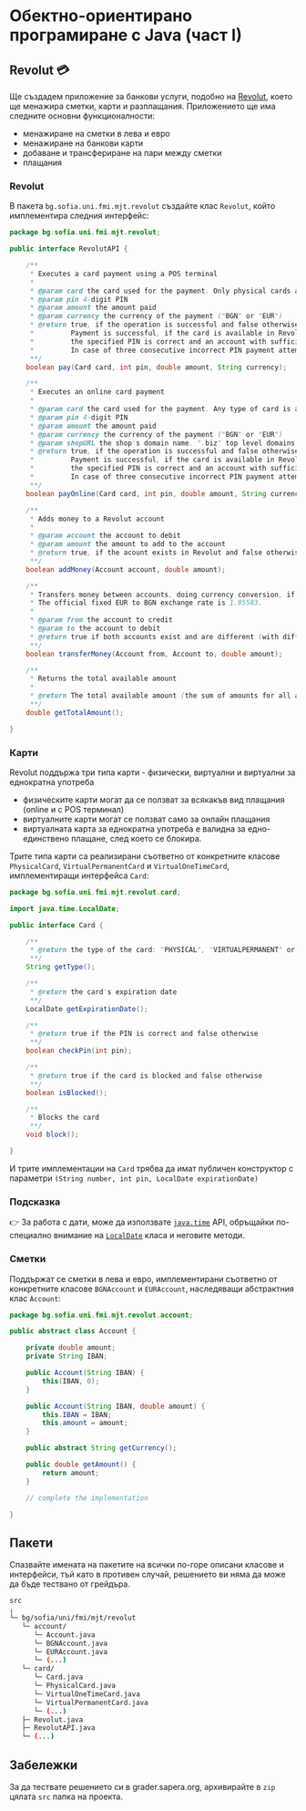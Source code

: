 # Обектно-ориентирано програмиране с Java (част I)

## Revolut :credit_card:

Ще създадем приложение за банкови услуги, подобно на [Revolut](https://www.revolut.com/), което ще менажира сметки, карти и разплащания.
Приложението ще има следните основни функционалности:
- менажиране на сметки в лева и евро
- менажиране на банкови карти
- добаване и трансфериране на пари между сметки
- плащания

### Revolut

В пакета `bg.sofia.uni.fmi.mjt.revolut` създайте клас `Revolut`, който имплементира следния интерфейс:

```java
package bg.sofia.uni.fmi.mjt.revolut;

public interface RevolutAPI {

    /**
     * Executes a card payment using a POS terminal
     *
     * @param card the card used for the payment. Only physical cards are accepted
     * @param pin 4-digit PIN
     * @param amount the amount paid
     * @param currency the currency of the payment ("BGN" or "EUR")
     * @return true, if the operation is successful and false otherwise.
     *         Payment is successful, if the card is available in Revolut, valid, unblocked,
     *         the specified PIN is correct and an account with sufficient amount in the specified currency exists.
     *         In case of three consecutive incorrect PIN payment attempts, the card should be blocked.
     **/
    boolean pay(Card card, int pin, double amount, String currency);

    /**
     * Executes an online card payment
     *
     * @param card the card used for the payment. Any type of card is accepted
     * @param pin 4-digit PIN
     * @param amount the amount paid
     * @param currency the currency of the payment ("BGN" or "EUR")
     * @param shopURL the shop's domain name. ".biz" top level domains are currently banned and payments should be rejected
     * @return true, if the operation is successful and false otherwise.
     *         Payment is successful, if the card is available in Revolut, valid, unblocked,
     *         the specified PIN is correct and an account with sufficient amount in the specified currency exists.
     *         In case of three consecutive incorrect PIN payment attempts, the card should be blocked.
     **/
    boolean payOnline(Card card, int pin, double amount, String currency, String shopURL);

    /**
     * Adds money to a Revolut account
     *
     * @param account the account to debit
     * @param amount the amount to add to the account
     * @return true, if the acount exists in Revolut and false otherwise
     **/
    boolean addMoney(Account account, double amount);

    /**
     * Transfers money between accounts, doing currency conversion, if needed.
     * The official fixed EUR to BGN exchange rate is 1.95583.
     *
     * @param from the account to credit
     * @param to the account to debit
     * @return true if both accounts exist and are different (with different IBANs) and false otherwise
     **/
    boolean transferMoney(Account from, Account to, double amount);

    /**
     * Returns the total available amount
     *
     * @return The total available amount (the sum of amounts for all accounts), in BGN
     **/
    double getTotalAmount();

}
```

### Карти

Revolut поддържа три типа карти - физически, виртуални и виртуални за еднократна употреба
- физическите карти могат да се ползват за всякакъв вид плащания (online и с POS терминал)
- виртуалните карти могат се ползват само за онлайн плащания
- виртуалната карта за еднократна употреба е валидна за едно-единствено плащане, след което се блокира.

Трите типа карти са реализирани съответно от конкретните класове `PhysicalCard`, `VirtualPermanentCard` и `VirtualOneTimeCard`, имплементиращи интерфейса `Card`:

```java
package bg.sofia.uni.fmi.mjt.revolut.card;

import java.time.LocalDate;

public interface Card {

    /**
     * @return the type of the card: "PHYSICAL", "VIRTUALPERMANENT" or "VIRTUALONETIME"
     **/
    String getType();

    /**
     * @return the card's expiration date
     **/
    LocalDate getExpirationDate();

    /**
     * @return true if the PIN is correct and false otherwise
     **/
    boolean checkPin(int pin);

    /**
     * @return true if the card is blocked and false otherwise
     **/
    boolean isBlocked();

    /**
     * Blocks the card
     **/
    void block();

}

```

И трите имплементации на `Card` трябва да имат публичен конструктор с параметри `(String number, int pin, LocalDate expirationDate)`

### Подсказка

:point_right: За работа с дати, може да използвате [`java.time`](https://docs.oracle.com/en/java/javase/15/docs/api/java.base/java/time/package-summary.html) API, обръщайки по-специално внимание на [`LocalDate`](https://docs.oracle.com/en/java/javase/15/docs/api/java.base/java/time/LocalDate.html) класа и неговите методи.

### Сметки

Поддържат се сметки в лева и евро, имплементирани съответно от конкретните класове `BGNAccount` и `EURAccount`, наследяващи абстрактния клас `Account`:

```java
package bg.sofia.uni.fmi.mjt.revolut.account;

public abstract class Account {

    private double amount;
    private String IBAN;

    public Account(String IBAN) {
        this(IBAN, 0);
    }

    public Account(String IBAN, double amount) {
        this.IBAN = IBAN;
        this.amount = amount;
    }

    public abstract String getCurrency();

    public double getAmount() {
        return amount;
    }

    // complete the implementation

}
```

## Пакети

Спазвайте имената на пакетите на всички по-горе описани класове и интерфейси, тъй като в противен случай, решението ви няма да може да бъде тествано от грейдъра.

```bash
src
╷
└─ bg/sofia/uni/fmi/mjt/revolut
   └─ account/
      └─ Account.java
      └─ BGNAccount.java
      └─ EURAccount.java
      └─ (...)
   └─ card/
      └─ Card.java
      └─ PhysicalCard.java
      └─ VirtualOneTimeCard.java
      └─ VirtualPermanentCard.java
      └─ (...)
   ├─ Revolut.java
   ├─ RevolutAPI.java
   └─ (...)
```

## Забележки

За да тествате решението си в grader.sapera.org, архивирайте в `zip` цялата `src` папка на проекта.
